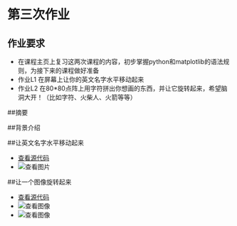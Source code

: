 # 第三次作业

## 作业要求
* 在课程主页上复习这两次课程的内容，初步掌握python和matplotlib的语法规则，为接下来的课程做好准备
* 作业L1 在屏幕上让你的英文名字水平移动起来
* 作业L2 在80*80点阵上用字符拼出你想画的东西，并让它旋转起来，希望脑洞大开！（比如字符、火柴人、火箭等等）

##摘要

##背景介绍

##让英文名字水平移动起来
* [查看源代码](https://github.com/chunx1ng/computational_physics_N2014301890026/blob/master/Exercise_03-Let-your-name-move-Let-an-object-spin/ex03_1.py)
* ![查看图片](http://a3.qpic.cn/psb?/V14dvOL90MQVdu/lRZghWBe0gAJRkidZXetbfeOQl3t89XUCR2AeWZeCAQ!/b/dK0AAAAAAAAA&bo=WwNTAQAAAAADByg!&rf=viewer_4)

##让一个图像旋转起来
* [查看源代码](https://github.com/chunx1ng/computational_physics_N2014301890026/blob/master/Exercise_03-Let-your-name-move-Let-an-object-spin/ex03_2.py)
* ![查看图像](http://a2.qpic.cn/psb?/V14dvOL90MQVdu/tPr*fF*C4QJS*iTxusz4fmReLbTK8Myf4FkSR73bVQ0!/b/dLIAAAAAAAAA&bo=5wI2AQAAAAADB*A!&rf=viewer_4)
* ![查看图像](http://a1.qpic.cn/psb?/V14dvOL90MQVdu/LdUpNQb0LsnD2PzB8KTsUjtkuiwx6URXg6JZIBx3jCk!/b/dPYAAAAAAAAA&bo=4gI5AQAAAAADAP0!&rf=viewer_4)
